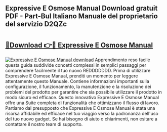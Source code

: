 ## Expressive E Osmose Manual Download gratuit PDF - Part-Bul Italiano Manuale del proprietario del servizio D2QZc

# <h2><a href="http://dfabil.blite.top/?on=Expressive+E+Osmose+Manual">🔗Download 👉🔴 Expressive E Osmose Manual</a></h2>

[![Expressive E Osmose Manual download](https://i.imgur.com/lujVjoI.png)](http://dfabil.blite.top/?on=Expressive+E+Osmose+Manual)
Apprendimento reso facile questa guida suddivide concetti complessi in semplici passaggi per comprendere facilmente il tuo nuovo REDDDDDDD. Prima di utilizzare Expressive E Osmose Manual, prenditi un momento per leggere attentamente questo Manuale. Contiene informazioni importanti sulla configurazione, il funzionamento, la manutenzione e la risoluzione dei problemi del prodotto per garantire che sia possibile utilizzare il prodotto in modo sicuro ed efficace. Questo innovativo Expressive E Osmose Manual offre una Suite completa di funzionalità che ottimizzano il flusso di lavoro. Partiamo dal presupposto che Expressive E Osmose Manual è stata una risorsa affidabile ed efficace nel tuo viaggio verso la padronanza dell'uso del tuo nuovo gadget. Se hai bisogno di aiuto o chiarimenti, non esitare a contattare il nostro team di supporto.
